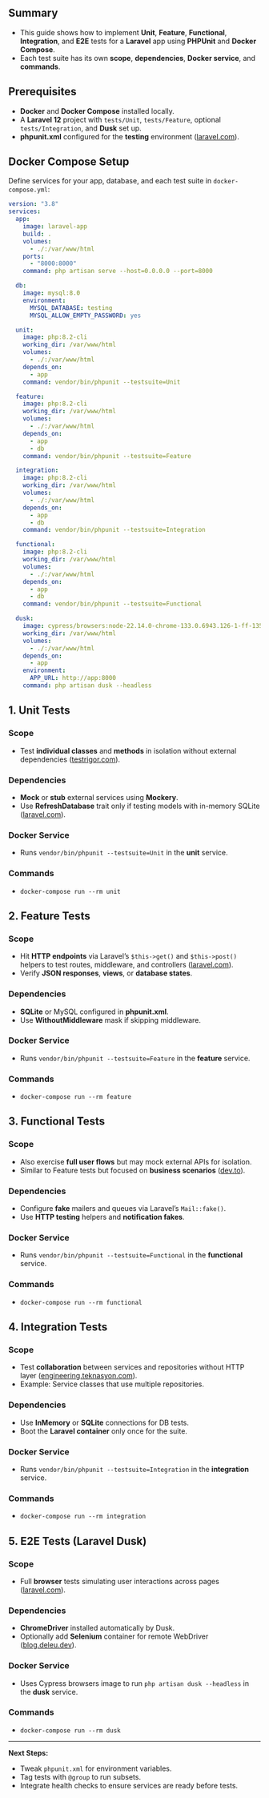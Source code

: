 ## Summary

* This guide shows how to implement **Unit**, **Feature**, **Functional**, **Integration**, and **E2E** tests for a **Laravel** app using **PHPUnit** and **Docker Compose**.
* Each test suite has its own **scope**, **dependencies**, **Docker service**, and **commands**.

## Prerequisites

* **Docker** and **Docker Compose** installed locally.
* A **Laravel 12** project with `tests/Unit`, `tests/Feature`, optional `tests/Integration`, and **Dusk** set up.
* **phpunit.xml** configured for the **testing** environment ([laravel.com](https://laravel.com/docs/12.x/testing?utm_source=chatgpt.com)).

## Docker Compose Setup

Define services for your app, database, and each test suite in `docker-compose.yml`:

```yaml
version: "3.8"
services:
  app:
    image: laravel-app
    build: .
    volumes:
      - ./:/var/www/html
    ports:
      - "8000:8000"
    command: php artisan serve --host=0.0.0.0 --port=8000

  db:
    image: mysql:8.0
    environment:
      MYSQL_DATABASE: testing
      MYSQL_ALLOW_EMPTY_PASSWORD: yes

  unit:
    image: php:8.2-cli
    working_dir: /var/www/html
    volumes:
      - ./:/var/www/html
    depends_on:
      - app
    command: vendor/bin/phpunit --testsuite=Unit

  feature:
    image: php:8.2-cli
    working_dir: /var/www/html
    volumes:
      - ./:/var/www/html
    depends_on:
      - app
      - db
    command: vendor/bin/phpunit --testsuite=Feature

  integration:
    image: php:8.2-cli
    working_dir: /var/www/html
    volumes:
      - ./:/var/www/html
    depends_on:
      - app
      - db
    command: vendor/bin/phpunit --testsuite=Integration

  functional:
    image: php:8.2-cli
    working_dir: /var/www/html
    volumes:
      - ./:/var/www/html
    depends_on:
      - app
      - db
    command: vendor/bin/phpunit --testsuite=Functional

  dusk:
    image: cypress/browsers:node-22.14.0-chrome-133.0.6943.126-1-ff-135.0.1
    working_dir: /var/www/html
    volumes:
      - ./:/var/www/html
    depends_on:
      - app
    environment:
      APP_URL: http://app:8000
    command: php artisan dusk --headless
```

## 1. Unit Tests

### Scope

* Test **individual classes** and **methods** in isolation without external dependencies ([testrigor.com](https://testrigor.com/laravel-testing/?utm_source=chatgpt.com)).

### Dependencies

* **Mock** or **stub** external services using **Mockery**.
* Use **RefreshDatabase** trait only if testing models with in-memory SQLite ([laravel.com](https://laravel.com/docs/12.x/database-testing?utm_source=chatgpt.com)).

### Docker Service

* Runs `vendor/bin/phpunit --testsuite=Unit` in the **unit** service.

### Commands

* `docker-compose run --rm unit`

## 2. Feature Tests

### Scope

* Hit **HTTP endpoints** via Laravel’s `$this->get()` and `$this->post()` helpers to test routes, middleware, and controllers ([laravel.com](https://laravel.com/docs/11.x/http-tests?utm_source=chatgpt.com)).
* Verify **JSON responses**, **views**, or **database states**.

### Dependencies

* **SQLite** or MySQL configured in **phpunit.xml**.
* Use **WithoutMiddleware** mask if skipping middleware.

### Docker Service

* Runs `vendor/bin/phpunit --testsuite=Feature` in the **feature** service.

### Commands

* `docker-compose run --rm feature`

## 3. Functional Tests

### Scope

* Also exercise **full user flows** but may mock external APIs for isolation.
* Similar to Feature tests but focused on **business scenarios** ([dev.to](https://dev.to/omarmalas/testing-in-laravel-types-and-setup-2gp?utm_source=chatgpt.com)).

### Dependencies

* Configure **fake** mailers and queues via Laravel’s `Mail::fake()`.
* Use **HTTP testing** helpers and **notification fakes**.

### Docker Service

* Runs `vendor/bin/phpunit --testsuite=Functional` in the **functional** service.

### Commands

* `docker-compose run --rm functional`

## 4. Integration Tests

### Scope

* Test **collaboration** between services and repositories without HTTP layer ([engineering.teknasyon.com](https://engineering.teknasyon.com/integration-testing-laravel-application-taking-tdd-approach-bae45c545aac?utm_source=chatgpt.com)).
* Example: Service classes that use multiple repositories.

### Dependencies

* Use **InMemory** or **SQLite** connections for DB tests.
* Boot the **Laravel container** only once for the suite.

### Docker Service

* Runs `vendor/bin/phpunit --testsuite=Integration` in the **integration** service.

### Commands

* `docker-compose run --rm integration`

## 5. E2E Tests (Laravel Dusk)

### Scope

* Full **browser** tests simulating user interactions across pages ([laravel.com](https://laravel.com/docs/12.x/dusk?utm_source=chatgpt.com)).

### Dependencies

* **ChromeDriver** installed automatically by Dusk.
* Optionally add **Selenium** container for remote WebDriver ([blog.deleu.dev](https://blog.deleu.dev/laravel-dusk-on-docker/?utm_source=chatgpt.com)).

### Docker Service

* Uses Cypress browsers image to run `php artisan dusk --headless` in the **dusk** service.

### Commands

* `docker-compose run --rm dusk`

---

**Next Steps:**

* Tweak `phpunit.xml` for environment variables.
* Tag tests with `@group` to run subsets.
* Integrate health checks to ensure services are ready before tests.
